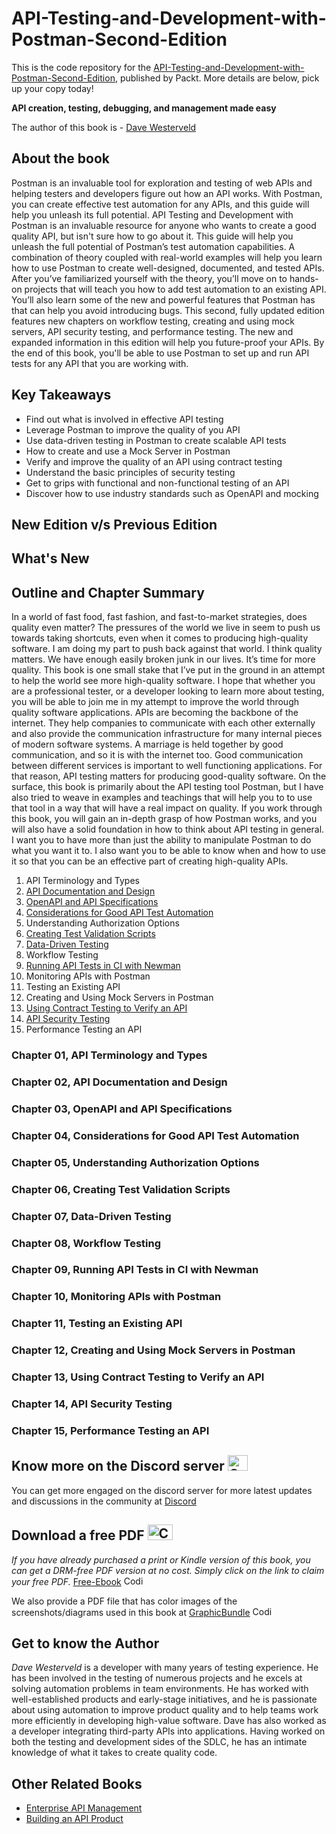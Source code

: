 # API-Testing-and-Development-with-Postman-Second-Edition

This is the code repository for the [API-Testing-and-Development-with-Postman-Second-Edition](https://www.packtpub.com/product/api-testing-and-development-with-postman-second-edition/9781804617908), published by Packt.
More details are below, pick up your copy today!

**API creation, testing, debugging, and management made easy**

The author of this book is - [Dave Westerveld](https://www.linkedin.com/in/dave-westerveld-25339a42/)

## About the book
Postman is an invaluable tool for exploration and testing of web APIs and helping testers and developers figure out how an API works. With Postman, you can create effective test automation for any APIs, and this guide will help you unleash its full potential.
API Testing and Development with Postman is an invaluable resource for anyone who wants to create a good quality API, but isn't sure how to go about it. This guide will help you unleash the full potential of Postman’s test automation capabilities.
A combination of theory coupled with real-world examples will help you learn how to use Postman to create well-designed, documented, and tested APIs. After you’ve familiarized yourself with the theory, you’ll move on to hands-on projects that will teach you how to add test automation to an existing API. You’ll also learn some of the new and powerful features that Postman has that can help you avoid introducing bugs.
This second, fully updated edition features new chapters on workflow testing, creating and using mock servers, API security testing, and performance testing. The new and expanded information in this edition will help you future-proof your APIs.
By the end of this book, you'll be able to use Postman to set up and run API tests for any API that you are working with.


 
## Key Takeaways
- Find out what is involved in effective API testing
- Leverage Postman to improve the quality of you API
- Use data-driven testing in Postman to create scalable API tests
- How to create and use a Mock Server in Postman
- Verify and improve the quality of an API using contract testing
- Understand the basic principles of security testing
- Get to grips with functional and non-functional testing of an API
- Discover how to use industry standards such as OpenAPI and mocking


## New Edition v/s Previous Edition
 


## What's New



## Outline and Chapter Summary
In a world of fast food, fast fashion, and fast-to-market strategies, does quality even matter? The pressures of the world we live in seem to push us towards taking shortcuts, even when it comes to producing high-quality software. I am doing my part to push back against that world. I think quality matters. We have enough easily broken junk in our lives. It’s time for more quality.
This book is one small stake that I’ve put in the ground in an attempt to help the world see more high-quality software. I hope that whether you are a professional tester, or a developer looking to learn more about testing, you will be able to join me in my attempt to improve the world through quality software applications.
APIs are becoming the backbone of the internet. They help companies to communicate with each other externally and also provide the communication infrastructure for many internal pieces of modern software systems. A marriage is held together by good communication, and so it is with the internet too. Good communication between different services is important to well functioning applications. For that reason, API testing matters for producing good-quality software.
On the surface, this book is primarily about the API testing tool Postman, but I have also tried to weave in examples and teachings that will help you to to use that tool in a way that will have a real impact on quality. If you work through this book, you will gain an in-depth grasp of how Postman works, and you will also have a solid foundation in how to think about API testing in general. I want you to have more than just the ability to manipulate Postman to do what you want it to. I also want you to be able to know when and how to use it so that you can be an effective part of creating high-quality APIs. 

1. API Terminology and Types
2. [API Documentation and Design](https://github.com/PacktPublishing/API-Testing-and-Development-with-Postman-Second-Edition/tree/main/Chapter02)
3. [OpenAPI and API Specifications](https://github.com/PacktPublishing/API-Testing-and-Development-with-Postman-Second-Edition/tree/main/Chapter03)
4. [Considerations for Good API Test Automation](https://github.com/PacktPublishing/API-Testing-and-Development-with-Postman-Second-Edition/tree/main/Chapter04)
5. Understanding Authorization Options
6. [Creating Test Validation Scripts](https://github.com/PacktPublishing/API-Testing-and-Development-with-Postman-Second-Edition/tree/main/Chapter06)
7. [Data-Driven Testing](https://github.com/PacktPublishing/API-Testing-and-Development-with-Postman-Second-Edition/tree/main/Chapter07)
8. Workflow Testing
9. [Running API Tests in CI with Newman](https://github.com/PacktPublishing/API-Testing-and-Development-with-Postman-Second-Edition/tree/main/Chapter09)
10. Monitoring APIs with Postman
11. Testing an Existing API
12. Creating and Using Mock Servers in Postman
13. [Using Contract Testing to Verify an API](https://github.com/PacktPublishing/API-Testing-and-Development-with-Postman-Second-Edition/tree/main/Chapter13)
14. [API Security Testing](https://github.com/PacktPublishing/API-Testing-and-Development-with-Postman-Second-Edition/tree/main/Chapter14)
15. Performance Testing an API





### Chapter 01, API Terminology and Types



### Chapter 02, API Documentation and Design



### Chapter 03, OpenAPI and API Specifications


### Chapter 04, Considerations for Good API Test Automation


### Chapter 05, Understanding Authorization Options


### Chapter 06, Creating Test Validation Scripts


### Chapter 07, Data-Driven Testing


### Chapter 08, Workflow Testing


### Chapter 09, Running API Tests in CI with Newman


### Chapter 10, Monitoring APIs with Postman



### Chapter 11, Testing an Existing API


### Chapter 12, Creating and Using Mock Servers in Postman

### Chapter 13, Using Contract Testing to Verify an API


### Chapter 14, API Security Testing


### Chapter 15, Performance Testing an API






## Know more on the Discord server <img alt="Coding" height="25" width="32"  src="https://cliply.co/wp-content/uploads/2021/08/372108630_DISCORD_LOGO_400.gif">
You can get more engaged on the discord server for more latest updates and discussions in the community at [Discord](https://discord.com/invite/nEN6EBYPq9)


## Download a free PDF <img alt="Coding" height="25" width="40" src="https://emergency.com.au/wp-content/uploads/2021/03/free.gif">

_If you have already purchased a print or Kindle version of this book, you can get a DRM-free PDF version at no cost. Simply click on the link to claim your free PDF._
[Free-Ebook](https://packt.link/free-ebook/9781804617908) <img alt="Coding" height="15" width="35"  src="https://media.tenor.com/ex_HDD_k5P8AAAAi/habbo-habbohotel.gif">


We also provide a PDF file that has color images of the screenshots/diagrams used in this book at [GraphicBundle](https://packt.link/gbp/9781804617908) <img alt="Coding" height="15" width="35"  src="https://media.tenor.com/ex_HDD_k5P8AAAAi/habbo-habbohotel.gif">


## Get to know the Author
_Dave Westerveld_ is a developer with many years of testing experience. He has been involved in the testing of numerous projects and he excels at solving automation problems in team environments. He has worked with well-established products and early-stage initiatives, and he is passionate about using automation to improve product quality and to help teams work more efficiently in developing high-value software. Dave has also worked as a developer integrating third-party APIs into applications. Having worked on both the testing and development sides of the SDLC, he has an intimate knowledge of what it takes to create quality code.




## Other Related Books
- [Enterprise API Management](https://www.packtpub.com/product/enterprise-api-management/9781787284432)
- [Building an API Product](https://www.packtpub.com/product/building-an-api-product/9781837630448)













